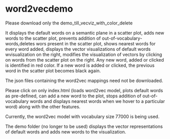 # word2vecdemo

Please download only the demo_till_vecviz_with_color_delete

It displays the default words on a semantic plane in a scatter plot, adds new words to the scatter plot, prevents addition of out-of-vocabulary-words,deletes wors present in the scatter plot, shows nearest words for every word added, displays the vector visualizations of default words wvisualization on the right, modifies the visualization of vectors by clicking on words from the scatter plot on the right. Any new word, added or clicked is identified in red color. If a new word is added or clicked, the previous word in the scatter plot becomes black again.

The json files containing the word2vec mappings need not be downloaded.

Please click on only index.html (loads word2vec model, plots default words as pre-defined, can add a new word to the plot, stops addition of out-of-vocabulary words and displays nearest words when we hover to a particular word) along with the other features.

Currently, the word2vec model with vocabulary size 77000 is being used.

The demo folder (no longer to be used) displays the vector representations of default words and adds new words to the visualization.
